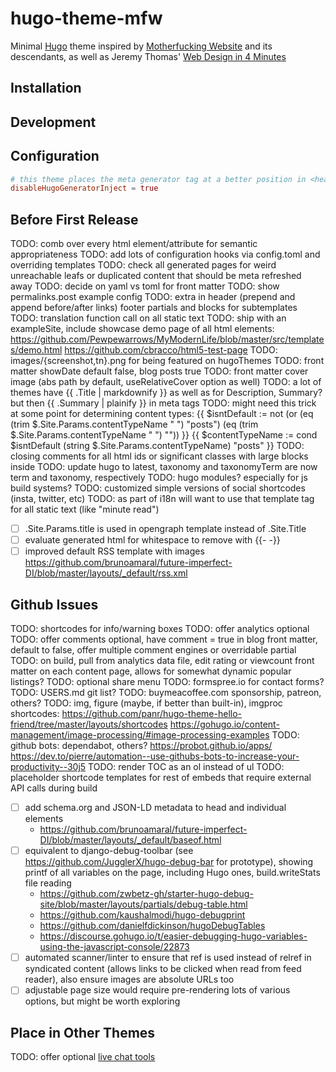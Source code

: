 # hugo-theme-mfw

Minimal [Hugo](https://gohugo.io/) theme inspired by [Motherfucking Website](http://motherfuckingwebsite.com/) and its descendants, as well as Jeremy Thomas' [Web Design in 4 Minutes](https://jgthms.com/web-design-in-4-minutes/)

## Installation

## Development

## Configuration

```toml
# this theme places the meta generator tag at a better position in <head> manually
disableHugoGeneratorInject = true
```

## Before First Release

TODO: comb over every html element/attribute for semantic appropriateness
TODO: add lots of configuration hooks via config.toml and overriding templates
TODO: check all generated pages for weird unreachable leafs or duplicated content that should be meta refreshed away
TODO: decide on yaml vs toml for front matter
TODO: show permalinks.post example config
TODO: extra in header (prepend and append before/after links) footer partials and blocks for subtemplates
TODO: translation function call on all static text
TODO: ship with an exampleSite, include showcase demo page of all html elements:
  <https://github.com/Pewpewarrows/MyModernLife/blob/master/src/templates/demo.html>
  <https://github.com/cbracco/html5-test-page>
TODO: images/{screenshot,tn}.png for being featured on hugoThemes
TODO: front matter showDate default false, blog posts true
TODO: front matter cover image (abs path by default, useRelativeCover option as well)
TODO: a lot of themes have {{ .Title | markdownify }} as well as for Description, Summary? but then {{ .Summary | plainify }} in meta tags
TODO: might need this trick at some point for determining content types:
  {{ $isntDefault := not (or (eq (trim $.Site.Params.contentTypeName " ") "posts") (eq (trim $.Site.Params.contentTypeName " ") "")) }}
  {{ $contentTypeName := cond $isntDefault (string $.Site.Params.contentTypeName) "posts" }}
TODO: closing comments for all html ids or significant classes with large blocks inside
TODO: update hugo to latest, taxonomy and taxonomyTerm are now term and taxonomy, respectively
TODO: hugo modules? especially for js build systems?
TODO: customized simple versions of social shortcodes (insta, twitter, etc)
TODO: as part of i18n will want to use that template tag for all static text (like "minute read")

- [ ] .Site.Params.title is used in opengraph template instead of .Site.Title
- [ ] evaluate generated html for whitespace to remove with {{- -}}
- [ ] improved default RSS template with images <https://github.com/brunoamaral/future-imperfect-DI/blob/master/layouts/_default/rss.xml>

## Github Issues

TODO: shortcodes for info/warning boxes
TODO: offer analytics optional
TODO: offer comments optional, have comment = true in blog front matter, default to false, offer multiple comment engines or overridable partial
TODO: on build, pull from analytics data file, edit rating or viewcount front matter on each content page, allows for somewhat dynamic popular listings?
TODO: optional share menu
TODO: formspree.io for contact forms?
TODO: USERS.md git list?
TODO: buymeacoffee.com sponsorship, patreon, others?
TODO: img, figure (maybe, if better than built-in), imgproc shortcodes: <https://github.com/panr/hugo-theme-hello-friend/tree/master/layouts/shortcodes> <https://gohugo.io/content-management/image-processing/#image-processing-examples>
TODO: github bots: dependabot, others? <https://probot.github.io/apps/> <https://dev.to/pierre/automation--use-githubs-bots-to-increase-your-productivity--30j5>
TODO: render TOC as an ol instead of ul
TODO: placeholder shortcode templates for rest of embeds that require external API calls during build

- [ ] add schema.org and JSON-LD metadata to head and individual elements
  - <https://github.com/brunoamaral/future-imperfect-DI/blob/master/layouts/_default/baseof.html>
- [ ] equivalent to django-debug-toolbar (see <https://github.com/JugglerX/hugo-debug-bar> for prototype), showing printf of all variables on the page, including Hugo ones, build.writeStats file reading
  - <https://github.com/zwbetz-gh/starter-hugo-debug-site/blob/master/layouts/partials/debug-table.html>
  - <https://github.com/kaushalmodi/hugo-debugprint>
  - <https://github.com/danielfdickinson/hugoDebugTables>
  - <https://discourse.gohugo.io/t/easier-debugging-hugo-variables-using-the-javascript-console/22873>
- [ ] automated scanner/linter to ensure that ref is used instead of relref in syndicated content (allows links to be clicked when read from feed reader), also ensure images are absolute URLs too
- [ ] adjustable page size would require pre-rendering lots of various options, but might be worth exploring

## Place in Other Themes

TODO: offer optional [live chat tools](https://www.sideprojectchecklist.com/2017/customer-chat-tools/)
